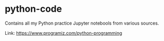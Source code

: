 # python-code
Contains all my Python practice Jupyter notebools from various sources.

Link: https://www.programiz.com/python-programming
